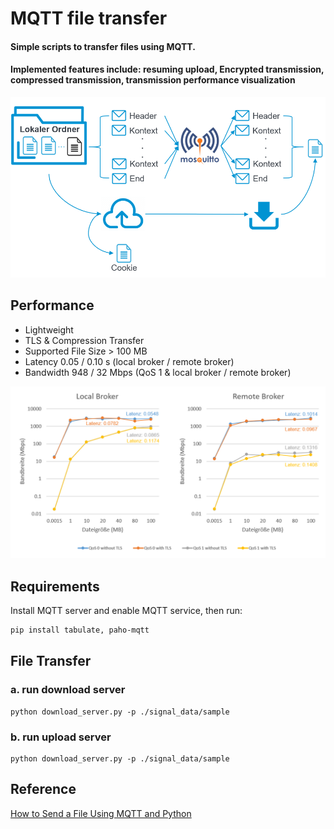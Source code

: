 # MQTT file transfer

#### Simple scripts to transfer files using MQTT.

#### Implemented features include: resuming upload, Encrypted transmission, compressed transmission, transmission performance visualization

![Concept](concept.png "Concept")

## Performance

- Lightweight
- TLS & Compression Transfer
- Supported File Size > 100 MB
- Latency 0.05 / 0.10 s (local broker / remote broker)
- Bandwidth 948 / 32 Mbps (QoS 1 & local broker / remote broker)

![Performance](performance.png "Performance")

## Requirements

Install MQTT server and enable MQTT service, then run:

```bash
pip install tabulate, paho-mqtt
```

## File Transfer

### a. run download server

```
python download_server.py -p ./signal_data/sample
```

### b. run upload server

```
python download_server.py -p ./signal_data/sample
```

## Reference

[How to Send a File Using MQTT and Python](http://www.steves-internet-guide.com/send-file-mqtt/)
